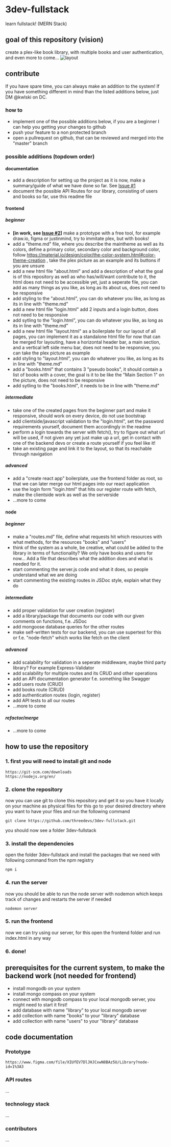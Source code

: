 # 3dev-fullstack
learn fullstack! (MERN Stack)
## goal of this repository (vision)
create a plex-like book library, with multiple books and user authentication, and even more to come...
![layout](documentation/Layout.png "Title")
## contribute
If you have spare time, you can always make an addition to the system! If you have something different in mind than the listed additions below, just DM @kwlski on DC.
### how to
- implement one of the possible additions below, if you are a beginner I can help you getting your changes to github
- push your feature to a non protected branch
- open a pullrequest on github, that can be reviewed and merged into the "master" branch
### possible additions (topdown order)
#### documentation
- add a description for setting up the project as it is now, make a summary/guide of what we have done so far. See [Issue #1](https://github.com/threedevs/3dev-fullstack/issues/1)
- document the possible API Routes for our library, consisting of users and books so far, use this readme file
#### frontend
##### beginner
- **[in work, see [Issue #2](https://github.com/threedevs/3dev-fullstack/issues/2)]** make a prototype with a free tool, for example draw.io, figma or justinmind, try to immitate plex, but with books!
- add a "theme.md" file, where you describe the maintheme as well as its colors, define a primary color, secondary color and background color, follow https://material.io/design/color/the-color-system.html#color-theme-creation , take the plex picture as an example and its buttons if you are unsure
- add a new html file "about.html" and add a description of what the goal is of this repository as well as who has/will/want contribute to it, the html does not need to be accessible yet, just a seperate file, you can add as many things as you like, as long as its about us, does not need to be responsive
- add styling to the "about.html", you can do whatever you like, as long as its in line with "theme.md"
- add a new html file "login.html" add 2 inputs and a login button, does not need to be responsive
- add sytling to the "login.html", you can do whatever you like, as long as its in line with "theme.md"
- add a new html file "layout.html" as a boilerplate for our layout of all pages, you can implement it as a standalone html file for now that can be merged for layouting, have a horizontal header bar, a main section, and a vertical left side menu bar, does not need to be responsive, you can take the plex picture as example
- add styling to "layout.html", you can do whatever you like, as long as its in line with "theme.md"
- add a "books.html" that contains  3 "pseudo books", it should contain a list of books with a cover, the goal is it to be like the "Main Section 1" on the picture, does not need to be responsive
- add sytling to the "books.html",  it needs to be in line with "theme.md"
##### intermediate
- take one of the created pages from the beginner part and make it responsive, should work on every device, do not use bootstrap
- add clientside/javascript validation to the "login.html", set the password requirements yourself, document them accordingly in the readme
- perform a login towards the server with fetch(), try to figure out what url will be used, if not given any yet just make up a url, get in contact with one of the backend devs or create a route yourself if you feel like it!
- take an existing page and link it to the layout, so that its reachable through navigation
##### advanced
- add a "create react app" boilerplate, use the frontend folder as root, so that we can later merge our html pages into our react application
- use the login form "login.html" that hits our register route with fetch, make the clientside work as well as the serverside
- ...more to come
#### node
##### beginner
- make a "routes.md" file, define what requests hit which resources with what methods, for the resources "books" and "users"
- think of the system as a whole, be creative, what could be added to the library in terms of functionality? We only have books and users for now... Add a file that describes what the addition does and what is needed for it.
- start commenting the server.js code and what it does, so people understand what we are doing
- start commenting the existing routes in JSDoc style, explain what they do
##### intermediate
- add proper validation for user creation (register)
- add a library/package that documents our code with our given comments on functions, f.e. JSDoc
- add mongoose database queries for the other routes
- make self-written tests for our backend, you can use supertest for this or f.e. "node-fetch" which works like fetch on the client
##### advanced
- add scalability for validation in a seperate middleware, maybe third party library? For example Express-Validator
- add scalability for multiple routes and its CRUD and other operations
- add an API documentation generator f.e. something like Swagger
- add users route (CRUD)
- add books route (CRUD)
- add authentication routes (login, register)
- add API tests to all our routes
- ...more to come

##### refactor/merge
- ...more to come

## how to use the repository
### 1. first you will need to install git and node
```
https://git-scm.com/downloads
https://nodejs.org/en/
```
### 2. clone the repository
now you can use git to clone this repository and get it so you have it locally on your machine as physical files
for this go to your desired directory where you want to have your files and run the following command
```
git clone https://github.com/threedevs/3dev-fullstack.git
```
you should now see a folder 3dev-fullstack
### 3. install the dependencies
open the folder 3dev-fullstack and install the packages that we need with following command from the npm registry
```
npm i
```
### 4. run the server
now you should be able to run the node server with nodemon which keeps track of changes and restarts the server if needed
```
nodemon server
```
### 5. run the frontend
now we can try using our server, for this open the frontend folder and run index.html in any way
### 6. done!

## prerequisites for the current system, to make the backend work (not needed for frontend)
- install mongodb on your system
- install mongo compass on your system
- connect with mongodb compass to your local mongodb server, you might need to start it first!
- add database with name "library" to your local mongodb server
- add collection with name "books" to your "library" database
- add collection with name "users" to your "library" database
## code documentation
### Prototype
```
https://www.figma.com/file/XIUfEV7DlJHJCxwN8BAz5U/Library?node-id=1%3A3
```
### API routes
...
### technology stack
...
### contributors
...
